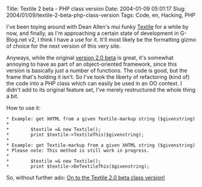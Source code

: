 Title: Textile 2 beta - PHP class version
Date: 2004-01-09 05:01:17
Slug: 2004/01/09/textile-2-beta-php-class-version
Tags: Code, en, Hacking, PHP


I've been toying around with Dean Allen's mui funky [Textile][1] for a while
by now, and finally, as I'm approaching a certain state of development in
G-Blog.net v2, I think I have a use for it. It'll most likely be the
formatting gizmo of choice for the next version of this very site.

Anyways, while the original [version 2.0 beta][2] is great, it's somewhat
annoying to have as part of an object-oriented framework, since this version
is basically just a number of functions. The code is good, but the frame
that's holding it isn't. So I've took the liberty of refactoring (kind of) the
code into a PHP class which can easily be used in an OO context. I didn't add
to its original feature set, I've merely restructured the whole thing a bit.

How to use it:


    * Example: get XHTML from a given Textile-markup string ($givenstring)
    *
    *        $textile =& new Textile();
    *        print $textile->TextileThis($givenstring);
    *
    * Example: get Textile-markup from a given XHTML string ($givenstring)
    * Please note: This method is still work in progress.
    *
    *        $textile =& new Textile();
    *        print $textile->DeTextileThis($givenstring);


So, without further ado: [On to the Textile 2.0 beta class version!][3]

   [1]: http://www.textism.com/tools/textile/
   [2]: http://www.textism.com/article/739/
   [3]: http://docs.g-blog.net/code/Textile/2.0beta_class_version/class.textile.php.txt
